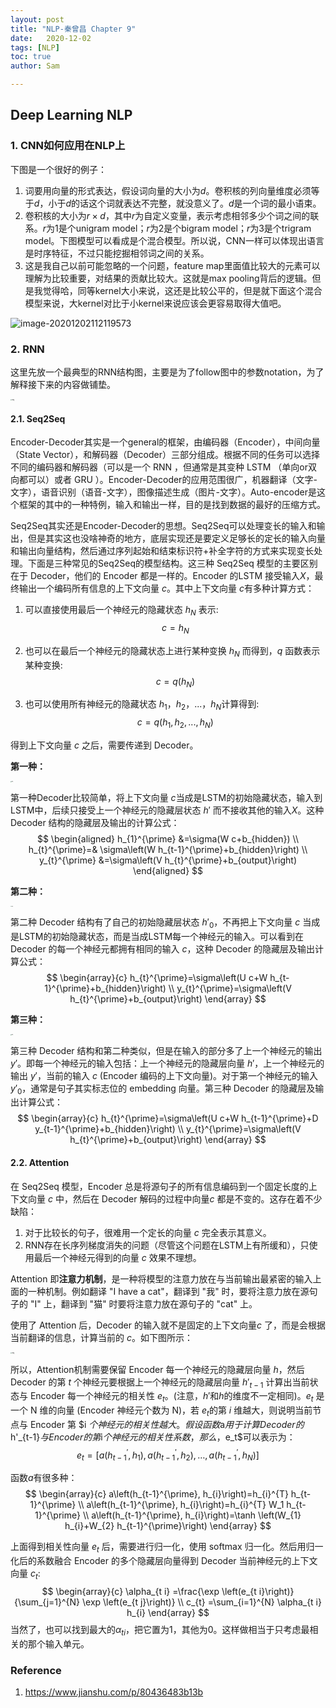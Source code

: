 ```yaml
---
layout: post
title: "NLP-秦曾昌 Chapter 9"
date:   2020-12-02
tags: [NLP]
toc: true
author: Sam

---
```


## Deep Learning NLP

### 1. CNN如何应用在NLP上

下图是一个很好的例子：

1. 词要用向量的形式表达，假设词向量的大小为$d$。卷积核的列向量维度必须等于$d$，小于$d$的话这个词就表达不完整，就没意义了。$d$是一个词的最小语束。
2. 卷积核的大小为$r \times d$，其中$r$为自定义变量，表示考虑相邻多少个词之间的联系。$r$为1是个unigram model；$r$为2是个bigram model；$r$为3是个trigram model。下图模型可以看成是个混合模型。所以说，CNN一样可以体现出语言是时序特征，不过只能挖掘相邻词之间的关系。
3. 这是我自己以前可能忽略的一个问题，feature map里面值比较大的元素可以理解为比较重要，对结果的贡献比较大。这就是max pooling背后的逻辑。但是我觉得哈，同等kernel大小来说，这还是比较公平的，但是就下面这个混合模型来说，大kernel对比于小kernel来说应该会更容易取得大值吧。

![image-20201202112119573](https://i.loli.net/2020/12/02/dJ4jrVqbioKPvTm.png)





### 2. RNN

这里先放一个最典型的RNN结构图，主要是为了follow图中的参数notation，为了解释接下来的内容做铺垫。

<img src="https://i.loli.net/2020/12/03/hJRfCc2b3knpWaF.png" alt="img" style="zoom: 15%;" />



#### 2.1. Seq2Seq

Encoder-Decoder其实是一个general的框架，由编码器（Encoder），中间向量（State Vector），和解码器（Decoder）三部分组成。根据不同的任务可以选择不同的编码器和解码器（可以是一个 RNN ，但通常是其变种 LSTM （单向or双向都可以）或者 GRU ）。Encoder-Decoder的应用范围很广，机器翻译（文字-文字），语音识别（语音-文字），图像描述生成（图片-文字）。Auto-encoder是这个框架的其中的一种特例，输入和输出一样，目的是找到数据的最好的压缩方式。

Seq2Seq其实还是Encoder-Decoder的思想。Seq2Seq可以处理变长的输入和输出，但是其实这也没啥神奇的地方，底层实现还是要定义足够长的定长的输入向量和输出向量结构，然后通过序列起始和结束标识符+补全字符的方式来实现变长处理。下面是三种常见的Seq2Seq的模型结构。这三种 Seq2Seq 模型的主要区别在于 Decoder，他们的 Encoder 都是一样的。Encoder 的LSTM 接受输入$X$，最终输出一个编码所有信息的上下文向量 $c$。其中上下文向量 $c$有多种计算方式：

1. 可以直接使用最后一个神经元的隐藏状态 $h_N$ 表示:
   $$
   c=h_{N}
   $$
   
2. 也可以在最后一个神经元的隐藏状态上进行某种变换 $h_N$ 而得到，$q$ 函数表示某种变换:
   $$
   c=q(h_{N})
   $$
   
3. 也可以使用所有神经元的隐藏状态 $h_1$，$h_2$，...，$h_N$计算得到:
   $$
   c=q(h_1,h_2,...,h_N)
   $$
   

得到上下文向量 $c$ 之后，需要传递到 Decoder。



**第一种：**

<img src="https://i.loli.net/2020/12/03/SJ8FrXzWpEBLwRC.png" alt="img" style="zoom: 10%;" />



第一种Decoder比较简单，将上下文向量 $c$当成是LSTM的初始隐藏状态，输入到LSTM中，后续只接受上一个神经元的隐藏层状态 $h'$ 而不接收其他的输入$X$。这种Decoder 结构的隐藏层及输出的计算公式：
$$
\begin{aligned}
h_{1}^{\prime} &=\sigma(W c+b_{hidden}) \\
h_{t}^{\prime}=& \sigma\left(W h_{t-1}^{\prime}+b_{hidden}\right) \\
y_{t}^{\prime} &=\sigma\left(V h_{t}^{\prime}+b_{output}\right)
\end{aligned}
$$




**第二种：**

<img src="https://i.loli.net/2020/12/03/GgPdxjvDM6JZXwH.png" alt="img" style="zoom:10%;" />



第二种 Decoder 结构有了自己的初始隐藏层状态 $h'_0$，不再把上下文向量 $c$ 当成是LSTM的初始隐藏状态，而是当成LSTM每一个神经元的输入。可以看到在 Decoder 的每一个神经元都拥有相同的输入 $c$，这种 Decoder 的隐藏层及输出计算公式：
$$
\begin{array}{c}
h_{t}^{\prime}=\sigma\left(U c+W h_{t-1}^{\prime}+b_{hidden}\right) \\
y_{t}^{\prime}=\sigma\left(V h_{t}^{\prime}+b_{output}\right)
\end{array}
$$




**第三种：**

<img src="https://i.loli.net/2020/12/03/wmW7nsRzC6DeJFL.png" alt="img" style="zoom:10%;" />



第三种 Decoder 结构和第二种类似，但是在输入的部分多了上一个神经元的输出 $y'$。即每一个神经元的输入包括：上一个神经元的隐藏层向量 $h'$，上一个神经元的输出 $y'$，当前的输入 $c$ (Encoder 编码的上下文向量)。对于第一个神经元的输入 $y'_0$，通常是句子其实标志位的 embedding 向量。第三种 Decoder 的隐藏层及输出计算公式：
$$
\begin{array}{c}
h_{t}^{\prime}=\sigma\left(U c+W h_{t-1}^{\prime}+D y_{t-1}^{\prime}+b_{hidden}\right) \\
y_{t}^{\prime}=\sigma\left(V h_{t}^{\prime}+b_{output}\right)
\end{array}
$$


#### 2.2. Attention

在 Seq2Seq 模型，Encoder 总是将源句子的所有信息编码到一个固定长度的上下文向量 $c$ 中，然后在 Decoder 解码的过程中向量$c$ 都是不变的。这存在着不少缺陷：

1. 对于比较长的句子，很难用一个定长的向量 $c$ 完全表示其意义。
2. RNN存在长序列梯度消失的问题（尽管这个问题在LSTM上有所缓和），只使用最后一个神经元得到的向量 $c$ 效果不理想。



Attention 即**注意力机制**，是一种将模型的注意力放在与当前输出最紧密的输入上面的一种机制。例如翻译 "I have a cat"，翻译到 "我" 时，要将注意力放在源句子的 "I" 上，翻译到 "猫" 时要将注意力放在源句子的 "cat" 上。



使用了 Attention 后，Decoder 的输入就不是固定的上下文向量$c$ 了，而是会根据当前翻译的信息，计算当前的 $c$。如下图所示：

<img src="https://i.loli.net/2020/12/03/ktHRzafxSPqlXWF.png" alt="img" style="zoom:15%;" />

所以，Attention机制需要保留 Encoder 每一个神经元的隐藏层向量 $h$，然后 Decoder 的第 $t$ 个神经元要根据上一个神经元的隐藏层向量 $h'_{t-1}$ 计算出当前状态与 Encoder 每一个神经元的相关性 $e_t$。(注意，$h'$和$h$的维度不一定相同)。$e_t$ 是一个 N 维的向量 (Encoder 神经元个数为 N)，若 $e_t$的第 $i$ 维越大，则说明当前节点与 Encoder 第 $i $个神经元的相关性越大。假设函数$a$用于计算Decoder的$h'_{t-1}$与Encoder的第$i$个神经元的相关性系数，那么，$e_t$可以表示为：
$$
e_{t}=\left[a\left(h_{t-1}^{\prime}, h_{1}\right), a\left(h_{t-1}^{\prime}, h_{2}\right), \ldots, a\left(h_{t-1}^{\prime}, h_{N}\right)\right]
$$


函数$a$有很多种：
$$
\begin{array}{c}
a\left(h_{t-1}^{\prime}, h_{i}\right)=h_{i}^{T} h_{t-1}^{\prime} \\
a\left(h_{t-1}^{\prime}, h_{i}\right)=h_{i}^{T} W_1 h_{t-1}^{\prime} \\
a\left(h_{t-1}^{\prime}, h_{i}\right)=\tanh \left(W_{1} h_{i}+W_{2} h_{t-1}^{\prime}\right)
\end{array}
$$


上面得到相关性向量 $e_t$ 后，需要进行归一化，使用 softmax 归一化。然后用归一化后的系数融合 Encoder 的多个隐藏层向量得到 Decoder 当前神经元的上下文向量 $c_t$:
$$
\begin{array}{c}
\alpha_{t i} =\frac{\exp \left(e_{t i}\right)}{\sum_{j=1}^{N} \exp \left(e_{t j}\right)} \\
c_{t} =\sum_{i=1}^{N} \alpha_{t i} h_{i}
\end{array}
$$
当然了，也可以找到最大的$\alpha_{t i}$，把它置为1，其他为0。这样做相当于只考虑最相关的那个输入单元。



### Reference

1. https://www.jianshu.com/p/80436483b13b